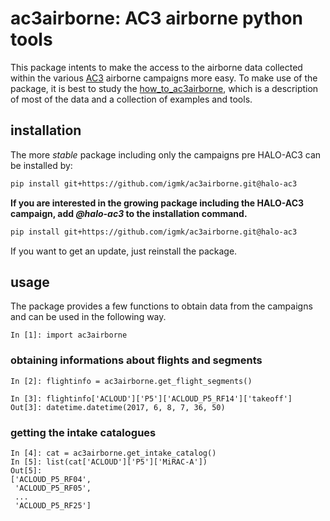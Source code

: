 # ac3airborne: AC3 airborne python tools 

This package intents to make the access to the airborne data collected within the various [AC3](http://www.ac3-tr.de/) airborne campaigns more easy. To make use of the package, it is best to study the [how_to_ac3airborne](https://igmk.github.io/how_to_ac3airborne/intro.html), which is a description of most of the data and a collection of examples and tools.

## installation
The more *stable* package including only the campaigns pre HALO-AC3 can be installed by:
```bash
pip install git+https://github.com/igmk/ac3airborne.git@halo-ac3
```

**If you are interested in the growing package including the HALO-AC3 campaign, add *@halo-ac3* to the installation command.**

```bash
pip install git+https://github.com/igmk/ac3airborne.git@halo-ac3
```

If you want to get an update, just reinstall the package.

## usage

The package provides a few functions to obtain data from the campaigns and can be used in the following way.

```ipython
In [1]: import ac3airborne
```

### obtaining informations about flights and segments

```ipython
In [2]: flightinfo = ac3airborne.get_flight_segments()

In [3]: flightinfo['ACLOUD']['P5']['ACLOUD_P5_RF14']['takeoff']
Out[3]: datetime.datetime(2017, 6, 8, 7, 36, 50)
```

### getting the intake catalogues

```ipython
In [4]: cat = ac3airborne.get_intake_catalog()
In [5]: list(cat['ACLOUD']['P5']['MiRAC-A'])                                                                                                                                                                                      
Out[5]: 
['ACLOUD_P5_RF04',
 'ACLOUD_P5_RF05',
 ...
 'ACLOUD_P5_RF25']
```
